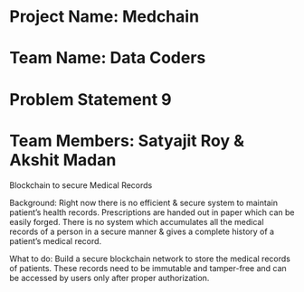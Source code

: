 # Project Name: Medchain

# Team Name: Data Coders

# Problem Statement 9

# Team Members: Satyajit Roy & Akshit Madan


Blockchain to secure Medical Records

Background: Right now there is no efficient & secure system to maintain patient’s
health records. Prescriptions are handed out in paper which can be easily forged. There
is no system which accumulates all the medical records of a person in a secure manner
& gives a complete history of a patient’s medical record.


What to do:
Build a secure blockchain network to store the medical records of patients. These
records need to be immutable and tamper-free and can be accessed by users only after
proper authorization.

